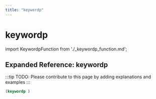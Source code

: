 ```yaml
---
title: "keywordp"
---
```


# keywordp

import KeywordpFunction from './_keywordp_function.md';

<KeywordpFunction />

## Expanded Reference: keywordp

:::tip
TODO: Please contribute to this page by adding explanations and examples
:::

```lisp
(keywordp )
```
